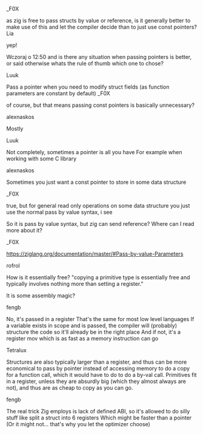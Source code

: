 \_F0X

as zig is free to pass structs by value or reference, is it generally better to make use of this and let the compiler decide than to just use const pointers?
Lia

yep!

Wczoraj o 12:50
and is there any situation when passing pointers is better, or said otherwise whats the rule of thumb which one to chose?

Luuk

Pass a pointer when you need to modify struct fields (as function parameters are constant by default)
\_F0X

of course, but that means passing const pointers is basically unnecessary?

alexnaskos

Mostly

Luuk

Not completely, sometimes a pointer is all you have
For example when working with some C library

alexnaskos

Sometimes you just want a const pointer to store in some data structure

\_F0X

true, but for general read only operations on some data structure you just use the normal pass by value syntax, i see

So it is pass by value syntax, but zig can send reference? Where can I read more about it?

\_F0X

https://ziglang.org/documentation/master/#Pass-by-value-Parameters

rofrol

How is it essentially free? "copying a primitive type is essentially free and typically involves nothing more than setting a register."

It is some assembly magic?

fengb

No, it's passed in a register
That's the same for most low level languages
If a variable exists in scope and is passed, the compiler will (probably) structure the code so it'll already be in the right place
And if not, it's a register mov which is as fast as a memory instruction can go

Tetralux

Structures are also typically larger than a register, and thus can be more economical to pass by pointer instead of accessing memory to do a copy for a function call, which it would have to do to do a by-val call.
Primitives fit in a register, unless they are absurdly big (which they almost always are not), and thus are as cheap to copy as you can go.

fengb

The real trick Zig employs is lack of defined ABI, so it's allowed to do silly stuff like split a struct into 6 registers
Which might be faster than a pointer
(Or it might not... that's why you let the optimizer choose)
